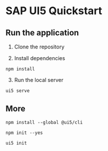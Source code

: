 # SAP UI5 Quickstart

## Run the application

1. Clone the repository

2. Install dependencies

```
npm install
```

3. Run the local server

```
ui5 serve
```



## More

```
npm install --global @ui5/cli

npm init --yes

ui5 init    
```
